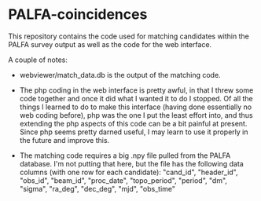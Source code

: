 PALFA-coincidences
==================
This repository contains the code used for matching candidates within the PALFA survey output as well as the code for the web interface.

A couple of notes:

* webviewer/match_data.db is the output of the matching code.

* The php coding in the web interface is pretty awful, in that I threw some code together and once it did what I wanted it to do I stopped. Of all the things I learned to do to make this interface (having done essentially no web coding before), php was the one I put the least effort into, and thus extending the php aspects of this code can be a bit painful at present. Since php seems pretty darned useful, I may learn to use it properly in the future and improve this.

* The matching code requires a big .npy file pulled from the PALFA database. I'm not putting that here, but the file has the following data columns (with one row for each candidate): "cand_id", "header_id", "obs_id", "beam_id", "proc_date", "topo_period", "period", "dm", "sigma", "ra_deg", "dec_deg", "mjd", "obs_time"
